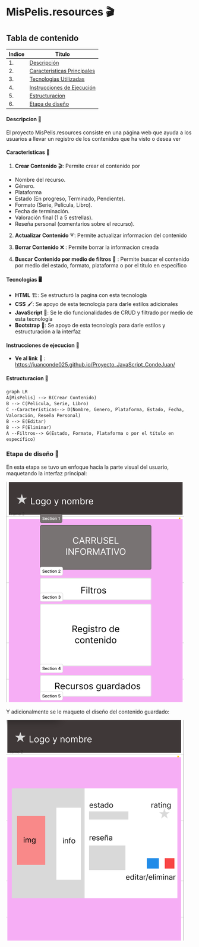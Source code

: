 # MisPelis.resources 🎬

## Tabla de contenido
| Indice | Título  |
|--|--|
| 1. | [Descripción](#Descripcion) |
| 2. | [Caracteristicas Principales](#Caracteristicas) |
| 3. | [Tecnologias Utilizadas](#Tecnologias) |
| 4. | [Instrucciones de Ejecución](#Instrucciones-de-ejecucion) |
| 5. | [Estructuracion](#Estructuracion) |
| 6. | [Etapa de diseño](#Etapa-de-diseño) |

#### Descripcion 🚀

El proyecto MisPelis.resources consiste en una página web que ayuda a los usuarios a llevar un registro de los contenidos que ha visto o desea ver

#### Caracteristicas 🧮

1. **Crear Contenido** 🎬: Permite crear el contenido por 
- Nombre del recurso.
- Género.
- Plataforma
- Estado (En progreso, Terminado, Pendiente).
- Formato (Serie, Película, Libro).
- Fecha de terminación.
- Valoración final (1 a 5 estrellas).
- Reseña personal (comentarios sobre el recurso).

2. **Actualizar Contenido** ➰: Permite actualizar informacion del contenido

3. **Borrar Contenido** ❌ : Permite borrar la informacion creada

3. **Buscar Contenido por medio de filtros** 🔎 : Permite buscar el contenido por medio del estado, formato, plataforma o por el título en específico


#### Tecnologias  🖥️

- **HTML** 🏗️: Se estructuró la pagina con esta tecnología
- **CSS** 🖌️: Se apoyo de esta tecnología para darle estilos adicionales
- **JavaScript** 🧠: Se le dio funcionalidades de CRUD y filtrado por medio de esta tecnología
- **Bootstrap** 🎨: Se apoyo de esta tecnología para darle estilos y estructuración a la interfaz

#### Instrucciones de ejecucion 📐

- **Ve al link** 🔗 : https://juanconde025.github.io/Proyecto_JavaScript_CondeJuan/

#### Estructuracion 📄 

```mermaid
graph LR
A[MisPelis] --> B(Crear Contenido)
B --> C(Pelicula, Serie, Libro)
C --Características--> D(Nombre, Genero, Plataforma, Estado, Fecha, Valoración, Reseña Personal)
B --> E(Editar)
B --> F(Eliminar)
A --Filtros--> G(Estado, Formato, Plataforma o por el título en específico)
```

### Etapa de diseño 🎨

En esta etapa se tuvo un enfoque hacia la parte visual del usuario, maquetando la interfaz principal:

![Interfaz principal](img/interfaz.png)

Y adicionalmente se le maqueto el diseño del contenido guardado:

![Contenido](img/contnenido.png)

